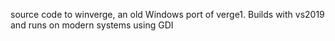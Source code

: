 source code to winverge, an old Windows port of verge1.
Builds with vs2019 and runs on modern systems using GDI